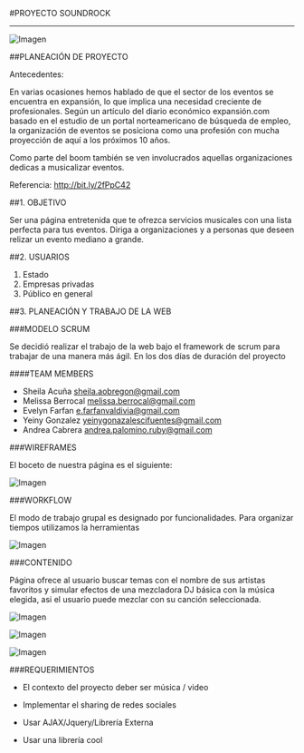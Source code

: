#PROYECTO SOUNDROCK
<hr>

![Imagen](http://2.1m.yt/lnojrMf.png "Imagen")

##PLANEACIÓN DE PROYECTO

Antecedentes:

En varias ocasiones hemos hablado de que el sector de los eventos se encuentra en expansión, lo que implica una necesidad creciente de profesionales. Según un artículo del diario económico expansión.com basado en el estudio de un portal norteamericano de búsqueda de empleo, la organización de eventos se posiciona como una profesión con mucha proyección de aquí a los próximos 10 años.

Como parte del boom también se ven involucrados aquellas organizaciones dedicas a musicalizar eventos.

Referencia: http://bit.ly/2fPpC42

##1. OBJETIVO

Ser una página entretenida que te ofrezca servicios musicales con una lista perfecta para tus eventos.
Diriga a organizaciones y a personas que deseen relizar un evento mediano a grande.

##2. USUARIOS

1. Estado
2. Empresas privadas
3. Público en general

##3. PLANEACIÓN Y TRABAJO DE LA WEB

###MODELO SCRUM

Se decidió realizar el trabajo de la web bajo el framework de scrum para trabajar de una manera más ágil. En los dos días de duración del proyecto

####<a name="teammembers"></a>TEAM MEMBERS
* Sheila Acuña <sheila.aobregon@gmail.com>
* Melissa Berrocal <melissa.berrocal@gmail.com>
* Evelyn Farfan <e.farfanvaldivia@gmail.com>
* Yeiny Gonzalez <yeinygonazalescifuentes@gmail.com>
* Andrea Cabrera <andrea.palomino.ruby@gmail.com>


###WIREFRAMES

El boceto de nuestra página es el siguiente:

![Imagen](http://4.1m.yt/8EutFLs.jpg "Imagen")


###WORKFLOW

El modo de trabajo grupal es designado por funcionalidades. Para organizar tiempos utilizamos la herramientas 

![Imagen](http://3.1m.yt/epELL94.png "Imagen")

###CONTENIDO

Página ofrece al usuario buscar temas con el nombre de sus artistas favoritos y simular efectos de una mezcladora DJ básica con la música elegida, asi el usuario puede mezclar con su canción seleccionada.


![Imagen](http://2.1m.yt/EGrEwyR.png "Imagen")

![Imagen](http://2.1m.yt/qtrcrWH.png "Imagen")

![Imagen](http://4.1m.yt/8EQ7C8H.png "Imagen")


###REQUERIMIENTOS

* El contexto del proyecto deber ser música / video

* Implementar el sharing de redes sociales

* Usar AJAX/Jquery/Librería Externa

* Usar una librería cool






